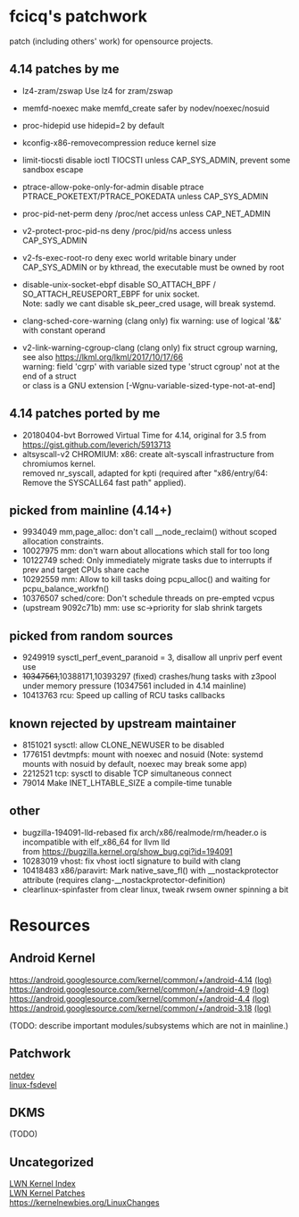 # fcicq's patchwork
patch (including others' work) for opensource projects.

## 4.14 patches by me
* lz4-zram/zswap Use lz4 for zram/zswap
* memfd-noexec make memfd_create safer by nodev/noexec/nosuid
* proc-hidepid use hidepid=2 by default
* kconfig-x86-removecompression reduce kernel size
* limit-tiocsti disable ioctl TIOCSTI unless CAP_SYS_ADMIN, prevent some sandbox escape
* ptrace-allow-poke-only-for-admin disable ptrace PTRACE_POKETEXT/PTRACE_POKEDATA unless CAP_SYS_ADMIN
* proc-pid-net-perm deny /proc/net access unless CAP_NET_ADMIN
* v2-protect-proc-pid-ns deny /proc/pid/ns access unless CAP_SYS_ADMIN
* v2-fs-exec-root-ro deny exec world writable binary under CAP_SYS_ADMIN or by kthread, the executable must be owned by root
* disable-unix-socket-ebpf disable SO_ATTACH_BPF / SO_ATTACH_REUSEPORT_EBPF for unix socket.  
Note: sadly we cant disable sk_peer_cred usage, will break systemd.

* clang-sched-core-warning (clang only) fix warning: use of logical '&&' with constant operand
* v2-link-warning-cgroup-clang (clang only) fix struct cgroup warning, see also https://lkml.org/lkml/2017/10/17/66  
warning: field 'cgrp' with variable sized type 'struct cgroup' not at the end of a struct  
     or class is a GNU extension \[-Wgnu-variable-sized-type-not-at-end\]

## 4.14 patches ported by me
* 20180404-bvt Borrowed Virtual Time for 4.14, original for 3.5 from https://gist.github.com/leverich/5913713
* altsyscall-v2 CHROMIUM: x86: create alt-syscall infrastructure from chromiumos kernel.  
removed nr_syscall, adapted for kpti (required after "x86/entry/64: Remove the SYSCALL64 fast path" applied).

## picked from mainline (4.14+)
* 9934049 mm,page_alloc: don't call \_\_node_reclaim() without scoped allocation constraints.
* 10027975 mm: don't warn about allocations which stall for too long
* 10122749 sched: Only immediately migrate tasks due to interrupts if prev and target CPUs share cache
* 10292559 mm: Allow to kill tasks doing pcpu_alloc() and waiting for pcpu_balance_workfn()
* 10376507 sched/core: Don't schedule threads on pre-empted vcpus
* (upstream 9092c71b) mm: use sc->priority for slab shrink targets

## picked from random sources
* 9249919 sysctl_perf_event_paranoid = 3, disallow all unpriv perf event use
* ~~10347561,~~10388171,10393297 (fixed) crashes/hung tasks with z3pool under memory pressure (10347561 included in 4.14 mainline)
* 10413763 rcu: Speed up calling of RCU tasks callbacks

## known rejected by upstream maintainer
* 8151021 sysctl: allow CLONE_NEWUSER to be disabled
* 1776151 devtmpfs: mount with noexec and nosuid (Note: systemd mounts with nosuid by default, noexec may break some app)
* 2212521 tcp: sysctl to disable TCP simultaneous connect
* 79014 Make INET_LHTABLE_SIZE a compile-time tunable

## other
* bugzilla-194091-lld-rebased fix arch/x86/realmode/rm/header.o is incompatible with elf_x86_64 for llvm lld  
from https://bugzilla.kernel.org/show_bug.cgi?id=194091
* 10283019 vhost: fix vhost ioctl signature to build with clang
* 10418483 x86/paravirt: Mark native_save_fl() with \_\_nostackprotector attribute (requires clang-\_\_nostackprotector-definition)
* clearlinux-spinfaster from clear linux, tweak rwsem owner spinning a bit

# Resources
## Android Kernel
https://android.googlesource.com/kernel/common/+/android-4.14 [(log)](https://android.googlesource.com/kernel/common/+log/android-4.14)  
https://android.googlesource.com/kernel/common/+/android-4.9 [(log)](https://android.googlesource.com/kernel/common/+log/android-4.9)  
https://android.googlesource.com/kernel/common/+/android-4.4 [(log)](https://android.googlesource.com/kernel/common/+log/android-4.4)  
https://android.googlesource.com/kernel/common/+/android-3.18 [(log)](https://android.googlesource.com/kernel/common/+log/android-3.18)  

(TODO: describe important modules/subsystems which are not in mainline.)

## Patchwork
[netdev](https://patchwork.ozlabs.org/project/netdev/list/?state=%2a)  
[linux-fsdevel](https://patchwork.kernel.org/project/linux-fsdevel/list/?state=%2a)  

## DKMS
(TODO)

## Uncategorized
[LWN Kernel Index](https://lwn.net/Kernel/Index/)  
[LWN Kernel Patches](https://lwn.net/Kernel/Patches)  
https://kernelnewbies.org/LinuxChanges  

